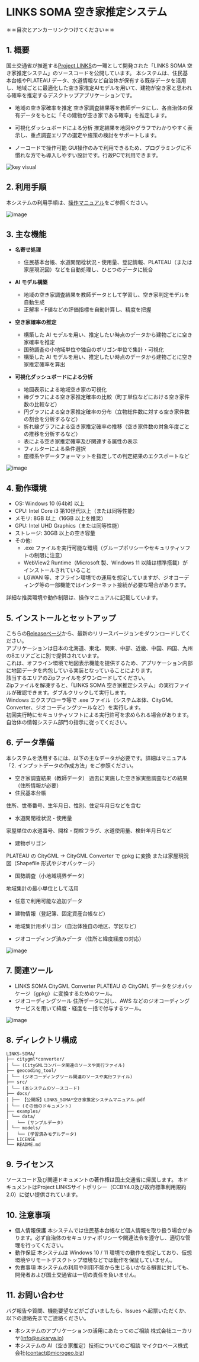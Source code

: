 # LINKS SOMA 空き家推定システム
 
 
＊＊目次とアンカーリンクつけてください＊＊
 
 
## 1. 概要

国土交通省が推進する[Project LINKS](https://www.mlit.go.jp/links/)の一環として開発された「LINKS SOMA 空き家推定システム」のソースコードを公開しています。 
本システムは、住民基本台帳やPLATEAU データ、水道情報など自治体が保有する既存データを活用し、地域ごとに最適化した空き家推定AIモデルを用いて、建物が空き家と思われる確率を推定するデスクトップアプリケーションです。 

- 地域の空き家確率を推定
  空き家調査結果等を教師データにし、各自治体の保有データをもとに「その建物が空き家である確率」を推定します。

- 可視化ダッシュボードによる分析
  推定結果を地図やグラフでわかりやすく表示し、重点調査エリアの選定や施策の検討をサポートします。

- ノーコードで操作可能
  GUI操作のみで利用できるため、プログラミングに不慣れな方でも導入しやすい設計です。行政PCで利用できます。

![key visual](./docs/images/key_visual.png)

## 2. 利用手順

本システムの利用手順は、[操作マニュアル](./docs/LINKS_SOMA_空き家推定システムマニュアル.pdf)をご参照ください。

![image](https://github.com/user-attachments/assets/a2810448-de3f-4a5f-807b-e6a80cefd9d8)


## 3. 主な機能

- **名寄せ処理** 
  - 住民基本台帳、水道開閉栓状況・使用量、登記情報、PLATEAU（または家屋現況図）などを自動処理し、ひとつのデータに統合

- **AI モデル構築**

  - 地域の空き家調査結果を教師データとして学習し、空き家判定モデルを自動生成
  - 正解率・F値などの評価指標を自動計算し、精度を把握

- **空き家確率の推定**

  - 構築した AI モデルを用い、推定したい時点のデータから建物ごとに空き家確率を推定
  - 国勢調査の小地域単位や独自のポリゴン単位で集計・可視化
  - 構築した AI モデルを用い、推定したい時点のデータから建物ごとに空き家推定確率を算出

- **可視化ダッシュボードによる分析**
  - 地図表示による地域空き家の可視化
  - 棒グラフによる空き家推定確率の比較（町丁単位などにおける空き家件数の比較など）
  - 円グラフによる空き家推定確率の分布（立物総件数に対する空き家件数の割合を分析するなど）
  - 折れ線グラフによる空き家推定確率の推移（空き家件数の対象年度ごとの推移を分析するなど）
  - 表による空き家推定確率及び関連する属性の表示
  - フィルターによる条件選択
  - 座標系やデータフォーマットを指定しての判定結果のエクスポートなど

![image](https://github.com/user-attachments/assets/30639a25-9e2c-4b44-a746-1f92b8355c35)


## 4. 動作環境

- OS: Windows 10 (64bit) 以上
- CPU: Intel Core i3 第10世代以上（または同等性能）
- メモリ: 8GB 以上（16GB 以上を推奨）
- GPU: Intel UHD Graphics（または同等性能）
- ストレージ: 30GB 以上の空き容量
- その他:
  - .exe ファイルを実行可能な環境（グループポリシーやセキュリティソフトの制限に注意）
  - WebView2 Runtime（Microsoft 製、Windows 11 以降は標準搭載）がインストールされていること
  - LGWAN 等、オフライン環境での運用を想定していますが、ジオコーディング等の一部機能ではインターネット接続が必要な場合があります。

詳細な推奨環境や動作制限は、操作マニュアルに記載しています。

## 5. インストールとセットアップ

こちらの[Releaseページ](https://github.com/Project-LINKS-mlitoss/LINKS-SOMA/releases)から、最新のリリースバージョンをダウンロードしてください。  
アプリケーションは日本の北海道、東北、関東、中部、近畿、中国、四国、九州の8エリアごとに別で提供されています。  
これは、オフライン環境で地図表示機能を提供するため、アプリケーション内部に地図データを内包している実装となっていることによります。  
該当するエリアのZipファイルをダウンロードしてください。  
Zipファイルを解凍すると、「LINKS SOMA 空き家推定システム」の実行ファイルが確認できます。ダブルクリックして実行します。  
Windows エクスプローラ等で .exe ファイル（システム本体、CityGML Converter、ジオコーディングツールなど）を実行します。  
初回実行時にセキュリティソフトによる実行許可を求められる場合があります。自治体の情報システム部門の指示に従ってください。  

## 6. データ準備

本システムを活用するには、以下の主なデータが必要です。詳細はマニュアル「2. インプットデータの作成方法」をご参照ください。

- 空き家調査結果（教師データ）
  過去に実施した空き家実態調査などの結果（住所情報が必要）
- 住民基本台帳

住所、世帯番号、生年月日、性別、住定年月日などを含む

- 水道開閉栓状況・使用量

家屋単位の水道番号、開栓・閉栓フラグ、水道使用量、検針年月日など

- 建物ポリゴン

PLATEAU の CityGML → CityGML Converter で gpkg に変換
または家屋現況図（Shapefile 形式やジオパッケージ）

- 国勢調査（小地域境界データ）

地域集計の最小単位として活用

- 任意で利用可能な追加データ

- 建物情報（登記簿、固定資産台帳など）
- 地域集計用ポリゴン（自治体独自の地区、学区など）
- ジオコーディング済みデータ（住所と緯度経度の対応）

![image](https://github.com/user-attachments/assets/c5cc2641-e226-4fff-8f72-532c20cd59e0)


## 7. 関連ツール

- LINKS SOMA CityGML Converter
  PLATEAU の CityGML データをジオパッケージ（gpkg）に変換するためのツール。
- ジオコーディングツール
  住所データに対し、AWS などのジオコーディングサービスを用いて緯度・経度を一括で付与するツール。

![image](https://github.com/user-attachments/assets/7d78798b-2d50-4954-9543-771b7e6f32b2)


## 8. ディレクトリ構成

```
LINKS-SOMA/
├── citygml*converter/
│ └── (CityGMLコンバータ関連のソースや実行ファイル)
├── geocoding_tool/
│ └── (ジオコーディングツール関連のソースや実行ファイル)
├── src/
│ └── (本システムのソースコード)
├── docs/
│ ├── 【公開版】LINKS_SOMA*空き家推定システムマニュアル.pdf
│ └── (その他のドキュメント)
├── examples/
│ └── data/
│   └── (サンプルデータ)
│ └── models/
│   └── (学習済みモデルデータ)
├── LICENSE
└── README.md
```

## 9. ライセンス

ソースコード及び関連ドキュメントの著作権は国土交通省に帰属します。
本ドキュメントはProject LINKSサイトポリシー（CCBY4.0及び政府標準利用規約2.0）に従い提供されています。

## 10. 注意事項

- 個人情報保護
  本システムでは住民基本台帳など個人情報を取り扱う場合があります。必ず自治体のセキュリティポリシーや関連法令を遵守し、適切な管理を行ってください。
- 動作保証
  本システムは Windows 10 / 11 環境での動作を想定しており、仮想環境やリモートデスクトップ環境などでは動作を保証していません。
- 免責事項
  本システムの利用や利用不能から生じるいかなる損害に対しても、開発者および国土交通省は一切の責任を負いません。

## 11. お問い合わせ

バグ報告や質問、機能要望などがございましたら、Issues へ起票いただくか、以下の連絡先までご連絡ください。

- 本システムのアプリケーションの活用にあたってのご相談
  株式会社ユーカリヤ(<info@eukarya.io>)
- 本システムの AI（空き家推定）技術についてのご相談
  マイクロベース株式会社(<contact@microgeo.biz>)
